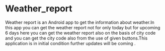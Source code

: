 # Weather_report
Weather report is an Android app to get the information about weather.In this app you can get the weather report not for only today but for upcoming 6 days here you can get the weather report 
also on the basis of city code and you can get the city code also from the use of given buttons.This application is in initial condition further updates will be coming . 
